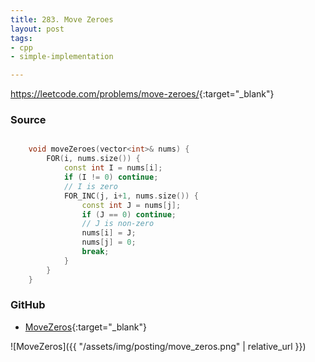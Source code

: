 ```yaml
---
title: 283. Move Zeroes
layout: post
tags:
- cpp
- simple-implementation

---
```


<https://leetcode.com/problems/move-zeroes/>{:target="_blank"}

### Source

```cpp

    void moveZeroes(vector<int>& nums) {
        FOR(i, nums.size()) {
            const int I = nums[i];
            if (I != 0) continue;
            // I is zero
            FOR_INC(j, i+1, nums.size()) {
                const int J = nums[j];
                if (J == 0) continue;
                // J is non-zero
                nums[i] = J;
                nums[j] = 0;
                break;
            }
        }
    }

```

### GitHub

- [MoveZeros](<https://github.com/coolwindjo/algoguru/tree/master/_posts/Done/MoveZeros>){:target="_blank"}

![MoveZeros]({{ "/assets/img/posting/move_zeros.png" | relative_url }})
